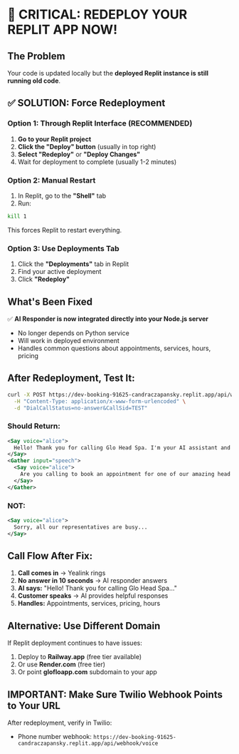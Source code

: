 # 🚨 CRITICAL: REDEPLOY YOUR REPLIT APP NOW!

## The Problem
Your code is updated locally but the **deployed Replit instance is still running old code**.

## ✅ SOLUTION: Force Redeployment

### Option 1: Through Replit Interface (RECOMMENDED)
1. **Go to your Replit project**
2. **Click the "Deploy" button** (usually in top right)
3. **Select "Redeploy"** or **"Deploy Changes"**
4. Wait for deployment to complete (usually 1-2 minutes)

### Option 2: Manual Restart
1. In Replit, go to the **"Shell"** tab
2. Run:
```bash
kill 1
```
This forces Replit to restart everything.

### Option 3: Use Deployments Tab
1. Click the **"Deployments"** tab in Replit
2. Find your active deployment
3. Click **"Redeploy"**

## What's Been Fixed
✅ **AI Responder is now integrated directly into your Node.js server**
- No longer depends on Python service
- Will work in deployed environment
- Handles common questions about appointments, services, hours, pricing

## After Redeployment, Test It:
```bash
curl -X POST https://dev-booking-91625-candraczapansky.replit.app/api/webhook/voice/no-answer \
  -H "Content-Type: application/x-www-form-urlencoded" \
  -d "DialCallStatus=no-answer&CallSid=TEST"
```

### Should Return:
```xml
<Say voice="alice">
  Hello! Thank you for calling Glo Head Spa. I'm your AI assistant and I'm here to help you today.
</Say>
<Gather input="speech">
  <Say voice="alice">
    Are you calling to book an appointment for one of our amazing head spa treatments...
  </Say>
</Gather>
```

### NOT:
```xml
<Say voice="alice">
  Sorry, all our representatives are busy...
</Say>
```

## Call Flow After Fix:
1. **Call comes in** → Yealink rings
2. **No answer in 10 seconds** → AI responder answers
3. **AI says:** "Hello! Thank you for calling Glo Head Spa..."
4. **Customer speaks** → AI provides helpful responses
5. **Handles:** Appointments, services, pricing, hours

## Alternative: Use Different Domain
If Replit deployment continues to have issues:
1. Deploy to **Railway.app** (free tier available)
2. Or use **Render.com** (free tier)
3. Or point **glofloapp.com** subdomain to your app

## IMPORTANT: Make Sure Twilio Webhook Points to Your URL
After redeployment, verify in Twilio:
- Phone number webhook: `https://dev-booking-91625-candraczapansky.replit.app/api/webhook/voice`
